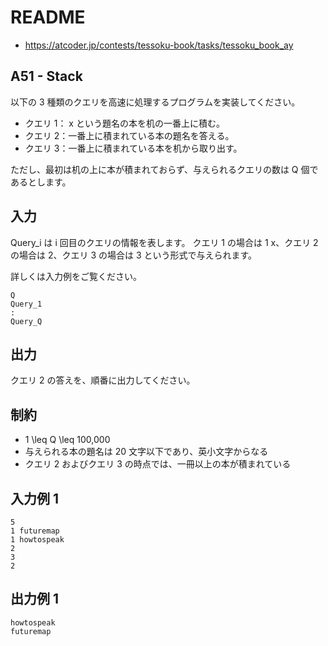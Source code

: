 # README
- <https://atcoder.jp/contests/tessoku-book/tasks/tessoku_book_ay>
## A51 - Stack
以下の 3 種類のクエリを高速に処理するプログラムを実装してください。

* クエリ 1： x という題名の本を机の一番上に積む。
* クエリ 2：一番上に積まれている本の題名を答える。
* クエリ 3：一番上に積まれている本を机から取り出す。

ただし、最初は机の上に本が積まれておらず、与えられるクエリの数は Q 個であるとします。
## 入力
Query_i は i 回目のクエリの情報を表します。
クエリ 1 の場合は 1 x、クエリ 2 の場合は 2、クエリ 3 の場合は 3 という形式で与えられます。

詳しくは入力例をご覧ください。

```
Q
Query_1
:
Query_Q
```
## 出力
クエリ 2 の答えを、順番に出力してください。
## 制約
* 1 \leq Q \leq 100,000
* 与えられる本の題名は 20 文字以下であり、英小文字からなる
* クエリ 2 およびクエリ 3 の時点では、一冊以上の本が積まれている
## 入力例 1
```
5
1 futuremap
1 howtospeak
2
3
2
```
## 出力例 1
```
howtospeak
futuremap
```
